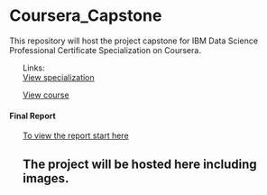 # Coursera_Capstone
This repository will host the project capstone for IBM Data Science Professional Certificate Specialization on Coursera.

<ol>
Links: <br>
<a href='https://www.coursera.org/professional-certificates/ibm-data-science
'>View specialization</a><br>

<a href='https://www.coursera.org/learn/applied-data-science-capstone'>View course</a>
</ol>

#### Final Report
<ol>
  <a href='https://github.com/stainlessray/Coursera_Capstone/blob/main/report/INTRODUCTION.md'>To view the report start here</a>

  

 

## The project will be hosted here including images. 
